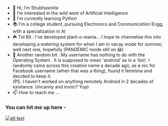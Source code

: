 - 👋 Hi, I’m Shubhasmita
- 👀 I’m interested in the wild west of Artificial Intelligence
- 🌱 I’m currently learning Python
- 📚 I'm a college student, pursuing Electronics and Communication Engg, with a specialization in AI
- ☘️ Tid Bit : I've developed plant-o-mania... I hope to channelise this into developing a watering system for when I am in vacay mode for summer, well next one, hopefully (PANDEMIC mode still on 😷)
- 💭 Another random bit : My username has nothing to do with the Operating System . It is supposed to mean 'android' as in a 'bot'. I randomly came across this creative name a decade ago, as a rec for Facebook username (when that was a thing), found it feminine and decided to keep it.  
(PS. I haven't worked on anything remotely Android in 2 decades of existance. Uncanny and ironic? Yup)
- 📫 How to reach me ...  

### You can hit me up here -
[![alt text][1.1]][1]

[1.1]: http://i.imgur.com/tXSoThF.png

[1]: http://www.twitter.com/

<!---
AnneDroidd/AnneDroidd is a ✨ special ✨ repository because its `README.md` (this file) appears on your GitHub profile.
You can click the Preview link to take a look at your changes.
--->
